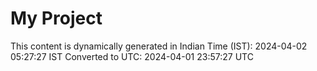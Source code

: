 # My Project

This content is dynamically generated in Indian Time (IST): 2024-04-02 05:27:27 IST
Converted to UTC: 2024-04-01 23:57:27 UTC
